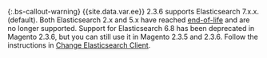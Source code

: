{:.bs-callout-warning}
{{site.data.var.ee}} 2.3.6 supports Elasticsearch 7.x.x. (default).
Both Elasticsearch 2.x and 5.x have reached [end-of-life][] and are no longer supported. Support for Elasticsearch 6.8 has been deprecated in Magento 2.3.6, but you can still use it in Magento 2.3.5 and 2.3.6.
Follow the instructions in [Change Elasticsearch Client][].

<!-- Link Definitions -->

[end-of-life]: https://www.elastic.co/support/eol
[Change Elasticsearch Client]: {{page.baseurl}}/config-guide/elasticsearch/es-downgrade.html